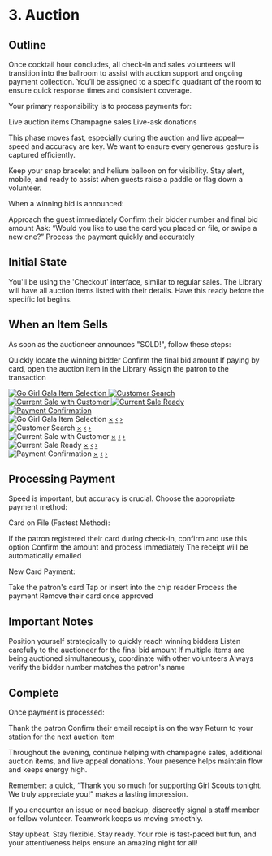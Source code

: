 # 3. Auction

## Outline
Once cocktail hour concludes, all check-in and sales volunteers will transition into the ballroom to assist with auction support and ongoing payment collection. You’ll be assigned to a specific quadrant of the room to ensure quick response times and consistent coverage.

Your primary responsibility is to process payments for:

Live auction items
Champagne sales
Live-ask donations

This phase moves fast, especially during the auction and live appeal—speed and accuracy are key. We want to ensure every generous gesture is captured efficiently.

Keep your snap bracelet and helium balloon on for visibility. Stay alert, mobile, and ready to assist when guests raise a paddle or flag down a volunteer.

When a winning bid is announced:

Approach the guest immediately
Confirm their bidder number and final bid amount
Ask: “Would you like to use the card you placed on file, or swipe a new one?”
Process the payment quickly and accurately

## Initial State
You'll be using the 'Checkout' interface, similar to regular sales. The Library will have all auction items listed with their details. Have this ready before the specific lot begins.

## When an Item Sells
As soon as the auctioneer announces "SOLD!", follow these steps:

Quickly locate the winning bidder
Confirm the final bid amount
If paying by card, open the auction item in the Library
Assign the patron to the transaction

<div class="img-grid">
  <a href="#lightbox-1">
    <img src="IMG_4502.jpeg" alt="Go Girl Gala Item Selection">
  </a>
  <a href="#lightbox-2">
    <img src="IMG_4503.jpeg" alt="Customer Search">
  </a>
  <a href="#lightbox-3">
    <img src="IMG_4504.jpeg" alt="Current Sale with Customer">
  </a>
  <a href="#lightbox-4">
    <img src="IMG_4505.jpeg" alt="Current Sale Ready">
  </a>
  <a href="#lightbox-5">
    <img src="IMG_4506.jpeg" alt="Payment Confirmation">
  </a>
</div>

<!-- Lightboxes -->
<div id="lightbox-1" class="lightbox">
  <img src="IMG_4502.jpeg" alt="Go Girl Gala Item Selection">
  <a href="#" class="close">×</a>
  <a href="#lightbox-5" class="nav prev">‹</a>
  <a href="#lightbox-2" class="nav next">›</a>
</div>
<div id="lightbox-2" class="lightbox">
  <img src="IMG_4503.jpeg" alt="Customer Search">
  <a href="#" class="close">×</a>
  <a href="#lightbox-1" class="nav prev">‹</a>
  <a href="#lightbox-3" class="nav next">›</a>
</div>
<div id="lightbox-3" class="lightbox">
  <img src="IMG_4504.jpeg" alt="Current Sale with Customer">
  <a href="#" class="close">×</a>
  <a href="#lightbox-2" class="nav prev">‹</a>
  <a href="#lightbox-4" class="nav next">›</a>
</div>
<div id="lightbox-4" class="lightbox">
  <img src="IMG_4505.jpeg" alt="Current Sale Ready">
  <a href="#" class="close">×</a>
  <a href="#lightbox-3" class="nav prev">‹</a>
  <a href="#lightbox-5" class="nav next">›</a>
</div>
<div id="lightbox-5" class="lightbox">
  <img src="IMG_4506.jpeg" alt="Payment Confirmation">
  <a href="#" class="close">×</a>
  <a href="#lightbox-4" class="nav prev">‹</a>
  <a href="#lightbox-1" class="nav next">›</a>
</div>

## Processing Payment
Speed is important, but accuracy is crucial. Choose the appropriate payment method:

Card on File (Fastest Method):

If the patron registered their card during check-in, confirm and use this option
Confirm the amount and process immediately
The receipt will be automatically emailed

New Card Payment:

Take the patron's card
Tap or insert into the chip reader
Process the payment
Remove their card once approved

## Important Notes
Position yourself strategically to quickly reach winning bidders
Listen carefully to the auctioneer for the final bid amount
If multiple items are being auctioned simultaneously, coordinate with other volunteers
Always verify the bidder number matches the patron's name

## Complete
Once payment is processed:

Thank the patron
Confirm their email receipt is on the way
Return to your station for the next auction item

Throughout the evening, continue helping with champagne sales, additional auction items, and live appeal donations. Your presence helps maintain flow and keeps energy high.

Remember: a quick, “Thank you so much for supporting Girl Scouts tonight. We truly appreciate you!” makes a lasting impression.

If you encounter an issue or need backup, discreetly signal a staff member or fellow volunteer. Teamwork keeps us moving smoothly.

Stay upbeat. Stay flexible. Stay ready. Your role is fast-paced but fun, and your attentiveness helps ensure an amazing night for all!


